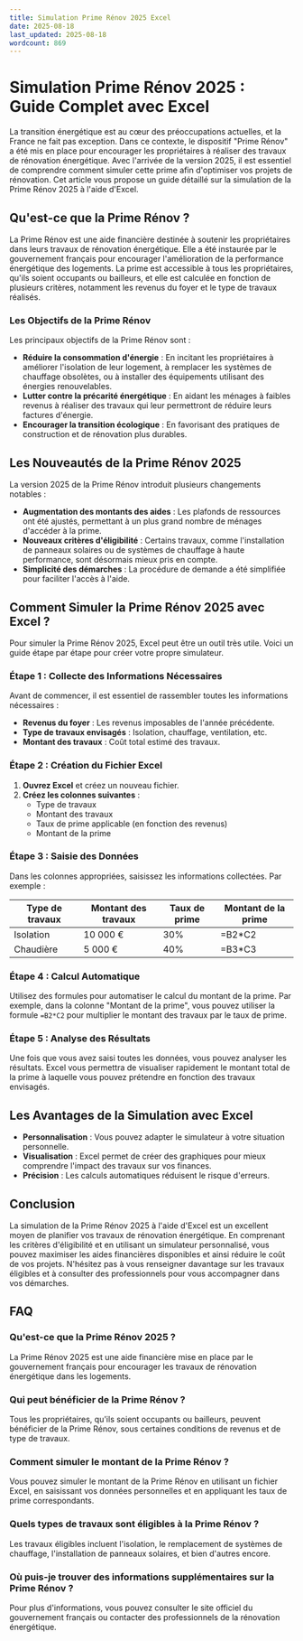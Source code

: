 ```yaml
---
title: Simulation Prime Rénov 2025 Excel
date: 2025-08-18
last_updated: 2025-08-18
wordcount: 869
---
```


# Simulation Prime Rénov 2025 : Guide Complet avec Excel

La transition énergétique est au cœur des préoccupations actuelles, et la France ne fait pas exception. Dans ce contexte, le dispositif "Prime Rénov" a été mis en place pour encourager les propriétaires à réaliser des travaux de rénovation énergétique. Avec l'arrivée de la version 2025, il est essentiel de comprendre comment simuler cette prime afin d'optimiser vos projets de rénovation. Cet article vous propose un guide détaillé sur la simulation de la Prime Rénov 2025 à l'aide d'Excel.

## Qu'est-ce que la Prime Rénov ?

La Prime Rénov est une aide financière destinée à soutenir les propriétaires dans leurs travaux de rénovation énergétique. Elle a été instaurée par le gouvernement français pour encourager l'amélioration de la performance énergétique des logements. La prime est accessible à tous les propriétaires, qu'ils soient occupants ou bailleurs, et elle est calculée en fonction de plusieurs critères, notamment les revenus du foyer et le type de travaux réalisés.

### Les Objectifs de la Prime Rénov

Les principaux objectifs de la Prime Rénov sont :

- **Réduire la consommation d'énergie** : En incitant les propriétaires à améliorer l'isolation de leur logement, à remplacer les systèmes de chauffage obsolètes, ou à installer des équipements utilisant des énergies renouvelables.
- **Lutter contre la précarité énergétique** : En aidant les ménages à faibles revenus à réaliser des travaux qui leur permettront de réduire leurs factures d'énergie.
- **Encourager la transition écologique** : En favorisant des pratiques de construction et de rénovation plus durables.

## Les Nouveautés de la Prime Rénov 2025

La version 2025 de la Prime Rénov introduit plusieurs changements notables :

- **Augmentation des montants des aides** : Les plafonds de ressources ont été ajustés, permettant à un plus grand nombre de ménages d'accéder à la prime.
- **Nouveaux critères d'éligibilité** : Certains travaux, comme l'installation de panneaux solaires ou de systèmes de chauffage à haute performance, sont désormais mieux pris en compte.
- **Simplicité des démarches** : La procédure de demande a été simplifiée pour faciliter l'accès à l'aide.

## Comment Simuler la Prime Rénov 2025 avec Excel ?

Pour simuler la Prime Rénov 2025, Excel peut être un outil très utile. Voici un guide étape par étape pour créer votre propre simulateur.

### Étape 1 : Collecte des Informations Nécessaires

Avant de commencer, il est essentiel de rassembler toutes les informations nécessaires :

- **Revenus du foyer** : Les revenus imposables de l'année précédente.
- **Type de travaux envisagés** : Isolation, chauffage, ventilation, etc.
- **Montant des travaux** : Coût total estimé des travaux.

### Étape 2 : Création du Fichier Excel

1. **Ouvrez Excel** et créez un nouveau fichier.
2. **Créez les colonnes suivantes** :
   - Type de travaux
   - Montant des travaux
   - Taux de prime applicable (en fonction des revenus)
   - Montant de la prime

### Étape 3 : Saisie des Données

Dans les colonnes appropriées, saisissez les informations collectées. Par exemple :

| Type de travaux | Montant des travaux | Taux de prime | Montant de la prime |
|------------------|---------------------|---------------|---------------------|
| Isolation        | 10 000 €            | 30%           | =B2*C2              |
| Chaudière        | 5 000 €             | 40%           | =B3*C3              |

### Étape 4 : Calcul Automatique

Utilisez des formules pour automatiser le calcul du montant de la prime. Par exemple, dans la colonne "Montant de la prime", vous pouvez utiliser la formule `=B2*C2` pour multiplier le montant des travaux par le taux de prime.

### Étape 5 : Analyse des Résultats

Une fois que vous avez saisi toutes les données, vous pouvez analyser les résultats. Excel vous permettra de visualiser rapidement le montant total de la prime à laquelle vous pouvez prétendre en fonction des travaux envisagés.

## Les Avantages de la Simulation avec Excel

- **Personnalisation** : Vous pouvez adapter le simulateur à votre situation personnelle.
- **Visualisation** : Excel permet de créer des graphiques pour mieux comprendre l'impact des travaux sur vos finances.
- **Précision** : Les calculs automatiques réduisent le risque d'erreurs.

## Conclusion

La simulation de la Prime Rénov 2025 à l'aide d'Excel est un excellent moyen de planifier vos travaux de rénovation énergétique. En comprenant les critères d'éligibilité et en utilisant un simulateur personnalisé, vous pouvez maximiser les aides financières disponibles et ainsi réduire le coût de vos projets. N'hésitez pas à vous renseigner davantage sur les travaux éligibles et à consulter des professionnels pour vous accompagner dans vos démarches.

## FAQ

### Qu'est-ce que la Prime Rénov 2025 ?

La Prime Rénov 2025 est une aide financière mise en place par le gouvernement français pour encourager les travaux de rénovation énergétique dans les logements.

### Qui peut bénéficier de la Prime Rénov ?

Tous les propriétaires, qu'ils soient occupants ou bailleurs, peuvent bénéficier de la Prime Rénov, sous certaines conditions de revenus et de type de travaux.

### Comment simuler le montant de la Prime Rénov ?

Vous pouvez simuler le montant de la Prime Rénov en utilisant un fichier Excel, en saisissant vos données personnelles et en appliquant les taux de prime correspondants.

### Quels types de travaux sont éligibles à la Prime Rénov ?

Les travaux éligibles incluent l'isolation, le remplacement de systèmes de chauffage, l'installation de panneaux solaires, et bien d'autres encore.

### Où puis-je trouver des informations supplémentaires sur la Prime Rénov ?

Pour plus d'informations, vous pouvez consulter le site officiel du gouvernement français ou contacter des professionnels de la rénovation énergétique.